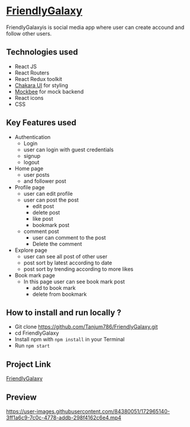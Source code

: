 # [FriendlyGalaxy](https://friendly-galaxy.vercel.app/)
FriendlyGalaxyis is social media app where user can create accound and follow other users.

## Technologies used 
- React JS
- React Routers
- React Redux toolkit
- [Chakara UI](https://chakra-ui.com/docs/components/overview) for styling
- [Mockbee](https://mockbFee.netlify.app/) for mock backend
- React icons 
- CSS

## Key Features used 
- Authentication
  - Login
  - user can login with guest credentials
  - signup
  - logout
- Home page
  - user posts
  - and follower post
- Profile page
  - user can edit profile
  - user can post the post
    - edit post
    - delete post 
    - like post
    - bookmark post
  - comment post
    - user can comment to the post
    - Delete the comment
 - Explore page
    - user can see all post of other user
    - post sort by latest according to date
    - post sort by trending according to more likes
 - Book mark page
   - In this page user can see book mark post
     - add to book mark 
     - delete from bookmark      
  
 ## How to install and run locally ?
 - Git clone https://github.com/Tanjum786/FriendlyGalaxy.git 
 - cd FriendlyGalaxy
 - Install npm with `npm install` in your Terminal
 - Run `npm start`
## Project Link
[FriendlyGalaxy](https://friendly-galaxy.vercel.app/)

## Preview



https://user-images.githubusercontent.com/84380051/172965140-3ff1a6c9-7c0c-4778-addb-298f4162c6e4.mp4


